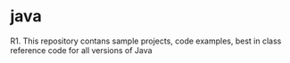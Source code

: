 # java
R1. This repository contans sample projects, code examples, best in class reference code for all versions of Java
